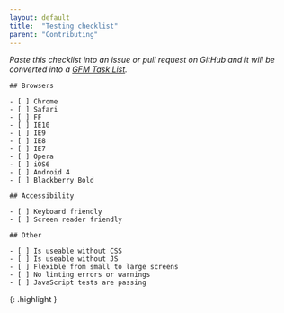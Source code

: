 ```yaml
---
layout: default
title:  "Testing checklist"
parent: "Contributing"
---
```



_Paste this checklist into an issue or pull request on GitHub and it will be
converted into a [GFM Task List](https://github.com/blog/1375-task-lists-in-gfm-issues-pulls-comments)._

~~~
## Browsers

- [ ] Chrome
- [ ] Safari
- [ ] FF
- [ ] IE10
- [ ] IE9
- [ ] IE8
- [ ] IE7
- [ ] Opera
- [ ] iOS6
- [ ] Android 4
- [ ] Blackberry Bold

## Accessibility

- [ ] Keyboard friendly
- [ ] Screen reader friendly

## Other

- [ ] Is useable without CSS
- [ ] Is useable without JS
- [ ] Flexible from small to large screens
- [ ] No linting errors or warnings
- [ ] JavaScript tests are passing
~~~
{: .highlight }
